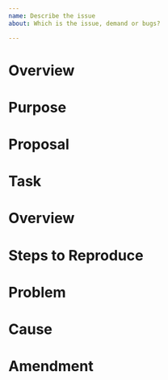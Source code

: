 ```yaml
---
name: Describe the issue
about: Which is the issue, demand or bugs?

---
```


<!-- 　Demand -->
# Overview
# Purpose
# Proposal
# Task

<!-- Bugs -->
# Overview
# Steps to Reproduce
# Problem
# Cause
# Amendment
